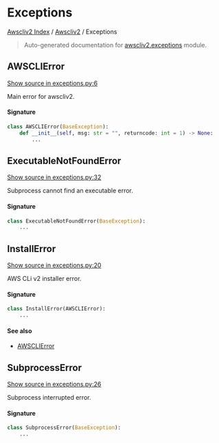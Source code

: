 # Exceptions

[Awscliv2 Index](../README.md#awscliv2-index) /
[Awscliv2](./index.md#awscliv2) /
Exceptions

> Auto-generated documentation for [awscliv2.exceptions](https://github.com/youtype/awscliv2/blob/main/awscliv2/exceptions.py) module.

## AWSCLIError

[Show source in exceptions.py:6](https://github.com/youtype/awscliv2/blob/main/awscliv2/exceptions.py#L6)

Main error for awscliv2.

#### Signature

```python
class AWSCLIError(BaseException):
    def __init__(self, msg: str = "", returncode: int = 1) -> None:
        ...
```



## ExecutableNotFoundError

[Show source in exceptions.py:32](https://github.com/youtype/awscliv2/blob/main/awscliv2/exceptions.py#L32)

Subprocess cannot find an executable error.

#### Signature

```python
class ExecutableNotFoundError(BaseException):
    ...
```



## InstallError

[Show source in exceptions.py:20](https://github.com/youtype/awscliv2/blob/main/awscliv2/exceptions.py#L20)

AWS CLi v2 installer error.

#### Signature

```python
class InstallError(AWSCLIError):
    ...
```

#### See also

- [AWSCLIError](#awsclierror)



## SubprocessError

[Show source in exceptions.py:26](https://github.com/youtype/awscliv2/blob/main/awscliv2/exceptions.py#L26)

Subprocess interrupted error.

#### Signature

```python
class SubprocessError(BaseException):
    ...
```



